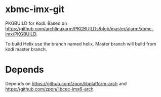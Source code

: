 xbmc-imx-git
============

PKGBUILD for Kodi. Based on https://github.com/archlinuxarm/PKGBUILDs/blob/master/alarm/xbmc-imx/PKGBUILD.

To build Helix use the branch named helix. Master branch will build from kodi master branch.

# Depends
Depends on https://github.com/zpon/libplatform-arch and https://github.com/zpon/libcec-imx6-arch
